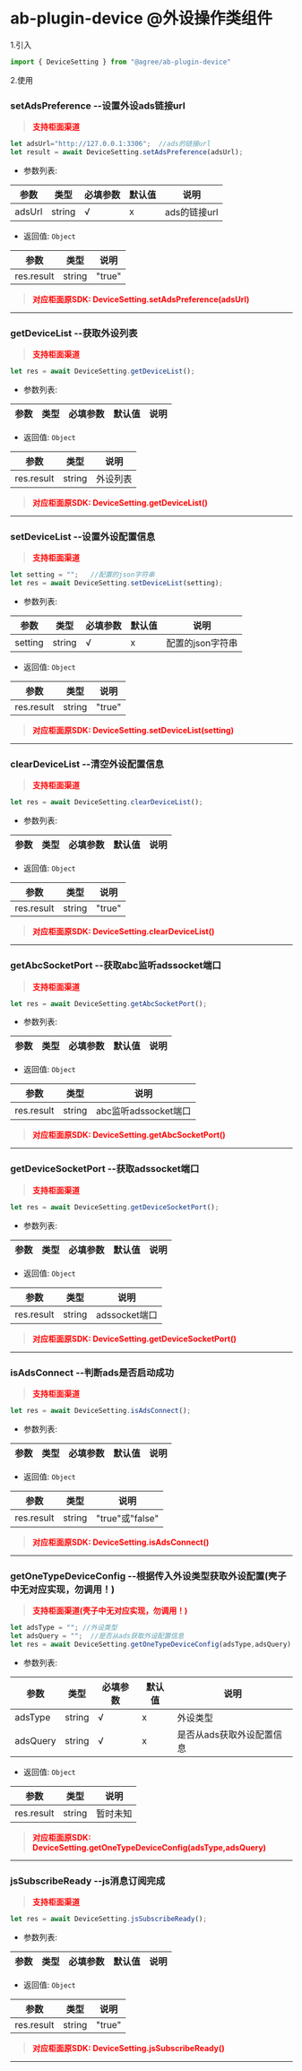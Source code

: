 # ab-plugin-device @外设操作类组件

1.引入

```js
import { DeviceSetting } from "@agree/ab-plugin-device"
```

2.使用
###  setAdsPreference --设置外设ads链接url

> <font color ='red' style="font-weight:bold">支持柜面渠道</font>

```js
let adsUrl="http://127.0.0.1:3306";  //ads的链接url
let result = await DeviceSetting.setAdsPreference(adsUrl);
```
- 参数列表:

| 参数    | 类型   | 必填参数 |默认值 |说明    |
| ------- | ------ | ---|---|------------------ |
| adsUrl| string | √   | x |ads的链接url    |

- 返回值: `Object`

| 参数    | 类型   | 说明    |
| ------- | ------ |------------------ |
| res.result    | string |  "true"  |

> <font color ='red' style="font-weight:bold">对应柜面原SDK: DeviceSetting.setAdsPreference(adsUrl)</font>

--------------------------------------------------------
###  getDeviceList --获取外设列表

> <font color ='red' style="font-weight:bold">支持柜面渠道</font>

```js
let res = await DeviceSetting.getDeviceList();
```
- 参数列表:

| 参数    | 类型   | 必填参数 |默认值 |说明    |
| ------- | ------ | ---|---|------------------ |

- 返回值: `Object`

| 参数    | 类型   | 说明    |
| ------- | ------ |------------------ |
| res.result    | string |  外设列表  |

> <font color ='red' style="font-weight:bold">对应柜面原SDK: DeviceSetting.getDeviceList()</font>

-------------------------------------------------------
###  setDeviceList --设置外设配置信息

> <font color ='red' style="font-weight:bold">支持柜面渠道</font>

```js
let setting = "";   //配置的json字符串
let res = await DeviceSetting.setDeviceList(setting);
```
- 参数列表:

| 参数    | 类型   | 必填参数 |默认值 |说明    |
| ------- | ------ | ---|---|------------------ |
| setting| string | √   | x |配置的json字符串    |

- 返回值: `Object`

| 参数    | 类型   | 说明    |
| ------- | ------ |------------------ |
| res.result    | string |  "true"  |

> <font color ='red' style="font-weight:bold">对应柜面原SDK: DeviceSetting.setDeviceList(setting)</font>

-------------------------------------------------------
###  clearDeviceList --清空外设配置信息

> <font color ='red' style="font-weight:bold">支持柜面渠道</font>

```js
let res = await DeviceSetting.clearDeviceList();
```
- 参数列表:

| 参数    | 类型   | 必填参数 |默认值 |说明    |
| ------- | ------ | ---|---|------------------ |

- 返回值: `Object`

| 参数    | 类型   | 说明    |
| ------- | ------ |------------------ |
| res.result    | string |  "true"  |

> <font color ='red' style="font-weight:bold">对应柜面原SDK: DeviceSetting.clearDeviceList()</font>

-------------------------------------------------------
###  getAbcSocketPort --获取abc监听adssocket端口

> <font color ='red' style="font-weight:bold">支持柜面渠道</font>

```js
let res = await DeviceSetting.getAbcSocketPort();
```
- 参数列表:

| 参数    | 类型   | 必填参数 |默认值 |说明    |
| ------- | ------ | ---|---|------------------ |

- 返回值: `Object`

| 参数    | 类型   | 说明    |
| ------- | ------ |------------------ |
| res.result    | string | abc监听adssocket端口  |

> <font color ='red' style="font-weight:bold">对应柜面原SDK: DeviceSetting.getAbcSocketPort()</font>

-------------------------------------------------------
###  getDeviceSocketPort --获取adssocket端口

> <font color ='red' style="font-weight:bold">支持柜面渠道</font>

```js
let res = await DeviceSetting.getDeviceSocketPort();
```
- 参数列表:

| 参数    | 类型   | 必填参数 |默认值 |说明    |
| ------- | ------ | ---|---|------------------ |

- 返回值: `Object`

| 参数    | 类型   | 说明    |
| ------- | ------ |------------------ |
| res.result    | string | adssocket端口  |

> <font color ='red' style="font-weight:bold">对应柜面原SDK: DeviceSetting.getDeviceSocketPort()</font>

-------------------------------------------------------
###  isAdsConnect --判断ads是否启动成功

> <font color ='red' style="font-weight:bold">支持柜面渠道</font>

```js
let res = await DeviceSetting.isAdsConnect();
```
- 参数列表:

| 参数    | 类型   | 必填参数 |默认值 |说明    |
| ------- | ------ | ---|---|------------------ |

- 返回值: `Object`

| 参数    | 类型   | 说明    |
| ------- | ------ |------------------ |
| res.result    | string | "true"或"false"  |

> <font color ='red' style="font-weight:bold">对应柜面原SDK: DeviceSetting.isAdsConnect()</font>

-------------------------------------------------------
###  getOneTypeDeviceConfig --根据传入外设类型获取外设配置(壳子中无对应实现，勿调用！)

> <font color ='red' style="font-weight:bold">支持柜面渠道(壳子中无对应实现，勿调用！)</font>

```js
let adsType = ""; //外设类型
let adsQuery = "";  //是否从ads获取外设配置信息
let res = await DeviceSetting.getOneTypeDeviceConfig(adsType,adsQuery);
```
- 参数列表:

| 参数    | 类型   | 必填参数 |默认值 |说明    |
| ------- | ------ | ---|---|------------------ |
| adsType| string | √   | x |外设类型    |
| adsQuery| string | √   | x |是否从ads获取外设配置信息    |

- 返回值: `Object`

| 参数    | 类型   | 说明    |
| ------- | ------ |------------------ |
| res.result    | string |  暂时未知 |

> <font color ='red' style="font-weight:bold">对应柜面原SDK: DeviceSetting.getOneTypeDeviceConfig(adsType,adsQuery)</font>

-------------------------------------------------------
###  jsSubscribeReady --js消息订阅完成

> <font color ='red' style="font-weight:bold">支持柜面渠道</font>

```js
let res = await DeviceSetting.jsSubscribeReady();
```
- 参数列表:

| 参数    | 类型   | 必填参数 |默认值 |说明    |
| ------- | ------ | ---|---|------------------ |

- 返回值: `Object`

| 参数    | 类型   | 说明    |
| ------- | ------ |------------------ |
| res.result    | string |  "true" |

> <font color ='red' style="font-weight:bold">对应柜面原SDK: DeviceSetting.jsSubscribeReady()</font>

-------------------------------------------------------